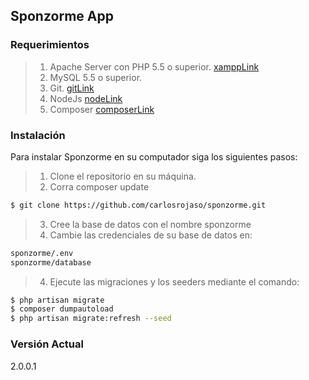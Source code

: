 ## Sponzorme App


### Requerimientos

> 1. Apache Server con PHP 5.5 o superior. [xamppLink]
> 2. MySQL 5.5 o superior.
> 3. Git. [gitLink]
> 4. NodeJs [nodeLink]
> 5. Composer [composerLink]

### Instalación

Para instalar Sponzorme en su computador siga los siguientes pasos:

> 1. Clone el repositorio en su máquina. 
> 2. Corra composer update
```sh
$ git clone https://github.com/carlosrojaso/sponzorme.git
```
> 3. Cree la base de datos con el nombre sponzorme
> 4. Cambie las credenciales de su base de datos en: 
```sh
sponzorme/.env
sponzorme/database
```
> 4. Ejecute las migraciones y los seeders mediante el comando: 
```sh
$ php artisan migrate
$ composer dumpautoload
$ php artisan migrate:refresh --seed
```

### Versión Actual

2.0.0.1

[xamppLink]: https://www.apachefriends.org/es/index.html

[gitLink]: http://git-scm.com/

[nodeLink]: https://nodejs.org/

[composerLink]: https://getcomposer.org/